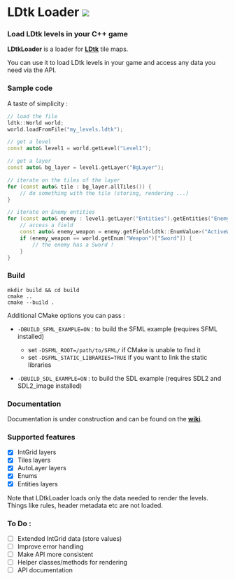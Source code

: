 <h1> LDtk Loader <img src=https://img.shields.io/badge/LDtk_version-0.6.1-default></h1>


### Load LDtk levels in your C++ game

**LDtkLoader** is a loader for **[LDtk](https://github.com/deepnight/ldtk)** tile maps.

You can use it to load LDtk levels in your game and access any data you need via the API.

### Sample code

A taste of simplicity :

```c++
// load the file
ldtk::World world;
world.loadFromFile("my_levels.ldtk");

// get a level
const auto& level1 = world.getLevel("Level1");

// get a layer
const auto& bg_layer = level1.getLayer("BgLayer");

// iterate on the tiles of the layer
for (const auto& tile : bg_layer.allTiles()) {
    // do something with the tile (storing, rendering ...)
}

// iterate on Enemy entities
for (const auto& enemy : level1.getLayer("Entities").getEntities("Enemy")) {
    // access a field
    const auto& enemy_weapon = enemy.getField<ldtk::EnumValue>("ActiveWeapon");
    if (enemy_weapon == world.getEnum("Weapon")["Sword"]) {
        // the enemy has a Sword !
    }
}
```

### Build

```shell
mkdir build && cd build
cmake ..
cmake --build .
```

Additional CMake options you can pass :
 - `-DBUILD_SFML_EXAMPLE=ON` : to build the SFML example (requires SFML installed)
    - set `-DSFML_ROOT=/path/to/SFML/` if CMake is unable to find it
    - set `-DSFML_STATIC_LIBRARIES=TRUE` if you want to link the static libraries

 - `-DBUILD_SDL_EXAMPLE=ON` : to build the SDL example (requires SDL2 and SDL2_image installed) 

### Documentation

Documentation is under construction and can be found on the [**wiki**](https://github.com/Madour/LDtkLoader/wiki).

### Supported features

 - [x] IntGrid layers
 - [x] Tiles layers
 - [x] AutoLayer layers
 - [x] Enums
 - [x] Entities layers

Note that LDtkLoader loads only the data needed to render the levels. Things like rules,
header metadata etc are not loaded.

### To Do :
 - [ ] Extended IntGrid data (store values)
 - [ ] Improve error handling
 - [ ] Make API more consistent
 - [ ] Helper classes/methods for rendering
 - [ ] API documentation
